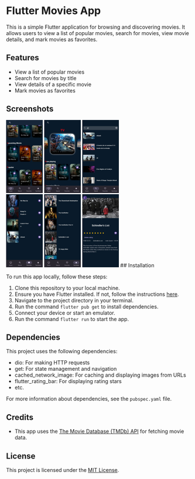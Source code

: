 # Flutter Movies App

This is a simple Flutter application for browsing and discovering movies. It allows users to view a list of popular movies, search for movies, view movie details, and mark movies as favorites.

## Features

- View a list of popular movies
- Search for movies by title
- View details of a specific movie
- Mark movies as favorites

## Screenshots
<div>
<img src="https://github.com/Mousa-alaaldeen/movie_app/blob/master/assets/images/movie1.jpg" width="100" height="200" >
<img src="https://github.com/Mousa-alaaldeen/movie_app/blob/master/assets/images/movie2.jpg" width="100" height="200" >
<img src="https://github.com/Mousa-alaaldeen/movie_app/blob/master/assets/images/movie3.jpg" width="100" height="200" >
</div>

</div>
<img src="https://github.com/Mousa-alaaldeen/movie_app/blob/master/assets/images/movie4.jpg" width="100" height="200" >
<img src="https://github.com/Mousa-alaaldeen/movie_app/blob/master/assets/images/movie5.jpg" width="100" height="200" >
<img src="https://github.com/Mousa-alaaldeen/movie_app/blob/master/assets/images/movie6.jpg" width="100" height="200" >
</div>
## Installation

To run this app locally, follow these steps:

1. Clone this repository to your local machine.
2. Ensure you have Flutter installed. If not, follow the instructions [here](https://flutter.dev/docs/get-started/install).
3. Navigate to the project directory in your terminal.
4. Run the command `flutter pub get` to install dependencies.
5. Connect your device or start an emulator.
6. Run the command `flutter run` to start the app.

## Dependencies

This project uses the following dependencies:

- dio: For making HTTP requests
- get: For state management and navigation
- cached_network_image: For caching and displaying images from URLs
- flutter_rating_bar: For displaying rating stars
- etc.

For more information about dependencies, see the `pubspec.yaml` file.

## Credits

- This app uses the [The Movie Database (TMDb) API](https://www.themoviedb.org/documentation/api) for fetching movie data.

## License

This project is licensed under the [MIT License](LICENSE).
